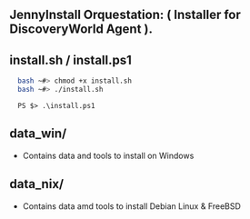 ## JennyInstall Orquestation: ( Installer for DiscoveryWorld Agent ).


## install.sh / install.ps1

```bash
  bash ~#> chmod +x install.sh
  bash ~#> ./install.sh
```
```batch
  PS $> .\install.ps1
```

## data_win/
* Contains data and tools to install on Windows

## data_nix/
* Contains data amd tools to  install Debian Linux & FreeBSD

